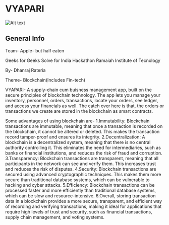 # VYAPARI

![Alt text](https://file%2B.vscode-resource.vscode-cdn.net/c%3A/Users/dhanr/OneDrive/Documents/Flutter%20projects/apple_bhe/images/logo.png?version%3D1680894536881)

## General Info

Team- Apple- but half eaten

Geeks for Geeks
Solve for India Hackathon
Ramaiah Institute of Tecnology

By-
Dhanraj Rateria

Theme- Blockchain(Includes Fin-tech)

VYAPARI- A supply-chain cum buisness management app, built on the secure principles of blockchain technology.
The app lets you manage your inventory, personnel, orders, transactions, locate your orders, see ledger, and access your financials as well. The catch over here is that, the orders or transactions we create are stored in the blockchain as smart contracts. 

Some advantages of using blockchain are-
1.Immutability: Blockchain transactions are immutable, meaning that once a transaction is recorded on the blockchain, it cannot be altered or deleted. This makes the transaction record tamper-proof and ensures its integrity.
2.Decentralization: A blockchain is a decentralized system, meaning that there is no central authority controlling it. This eliminates the need for intermediaries, such as banks or financial institutions, and reduces the risk of fraud and corruption.
3.Transparency: Blockchain transactions are transparent, meaning that all participants in the network can see and verify them. This increases trust and reduces the risk of disputes.
4.Security: Blockchain transactions are secured using advanced cryptographic techniques. This makes them more secure than traditional database systems, which can be vulnerable to hacking and cyber attacks.
5.Efficiency: Blockchain transactions can be processed faster and more efficiently than traditional database systems, which can be slow and resource-intensive.
6.Overall, storing transaction data in a blockchain provides a more secure, transparent, and efficient way of recording and verifying transactions, making it ideal for applications that require high levels of trust and security, such as financial transactions, supply chain management, and voting systems.

